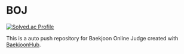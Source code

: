 # BOJ
[![Solved.ac Profile](http://mazassumnida.wtf/api/v2/generate_badge?boj=kim5458996)](https://solved.ac/kim5458996/)

This is a auto push repository for Baekjoon Online Judge created with [BaekjoonHub](https://github.com/BaekjoonHub/BaekjoonHub).
